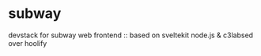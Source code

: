 # subway
devstack for subway web frontend :: based on sveltekit node.js &amp; c3labsed over hoolify

